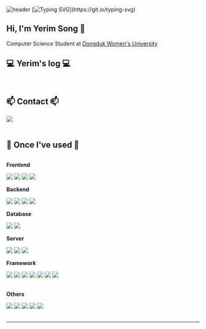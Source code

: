 <!--
**SongYerim/SongYerim** is a ✨ _special_ ✨ repository because its `README.md` (this file) appears on your GitHub profile.

Here are some ideas to get you started:

- 🔭 I’m currently working on ...
- 🌱 I’m currently learning ...
- 👯 I’m looking to collaborate on ...
- 🤔 I’m looking for help with ...
- 💬 Ask me about ...
- 📫 How to reach me: ...
- 😄 Pronouns: ...
- ⚡ Fun fact: ...
-->

![header](https://capsule-render.vercel.app/api?type=waving&color=FFE6E6&text=&animation=twinkling&height=80)
[![Typing SVG](https://readme-typing-svg.demolab.com?font=Alkatra&weight=500&size=45&duration=3500&pause=3&color=E1AFD1&center=false&vCenter=false&multiline=true&repeat=true&width=1000&height=100&lines=Welcome+to+Yerim's+GitHub!)](https://git.io/typing-svg)

<div align="left">

## Hi, I'm Yerim Song 👋
Computer Science Student at <a href="https://www.dongduk.ac.kr/kor/main.do">Dongduk Women's University</a>
<br>

## 💻 Yerim's log 💻
<div style="display:flex; flex-direction:row;">
<!--     <a href="https://www.notion.so/42372c09021d4c9b8f319c68af32cd03?pvs=4">
        <img src="https://img.shields.io/badge/Notion-000000?style=for-the-badge&logo=Notion&logoColor=white"> 
    </a> -->
</div>
<br>
    
## 📫 Contact 📫
<div style="display:flex; flex-direction:row;">
    <a href="mailto:yerim0307@gmail.com">
        <img src="https://img.shields.io/badge/yerim0307@gmail.com-EA4335?style=for-the-badge&logo=Gmail&logoColor=white"> 
    </a>
</div>
<br>

## 🔨 Once I've used 🔨
<div style="display:flex; flex-direction:column; align-items:flex-start;">
     <!-- Frontend -->
    <p><strong>Frontend</strong></p>
    <div>
        <img src="https://img.shields.io/badge/html5-E34F26?style=for-the-badge&logo=html5&logoColor=white"> 
        <img src="https://img.shields.io/badge/css-1572B6?style=for-the-badge&logo=css3&logoColor=white"> 
        <img src="https://img.shields.io/badge/javascript-F7DF1E?style=for-the-badge&logo=javascript&logoColor=black"> 
        <img src="https://img.shields.io/badge/bootstrap-7952B3?style=for-the-badge&logo=bootstrap&logoColor=white">
    </div>
    <!-- Backend -->
    <p><strong>Backend</strong></p>
    <div>
        <img src="https://img.shields.io/badge/Java-007396?style=for-the-badge&logo=Java&logoColor=white"> 
        <img src="https://img.shields.io/badge/Spring-6DB33F?style=for-the-badge&logo=spring&logoColor=white">
        <img src="https://img.shields.io/badge/Spring Boot-6DB33F?style=for-the-badge&logo=spring boot&logoColor=white">
        <img src="https://img.shields.io/badge/Django-092E20?style=for-the-badge&logo=Django&logoColor=white"> 
    </div>
    <!-- Database -->
    <p><strong>Database</strong></p>
    <div>
        <img src="https://img.shields.io/badge/oracle-F80000?style=for-the-badge&logo=oracle&logoColor=white"> 
        <img src="https://img.shields.io/badge/mysql-4479A1?style=for-the-badge&logo=mysql&logoColor=white">
    </div>
    <!-- Server -->
    <p><strong>Server</strong></p>
    <div>
        <img src="https://img.shields.io/badge/linux-FCC624?style=for-the-badge&logo=linux&logoColor=black"> 
        <img src="https://img.shields.io/badge/ubuntu-E95420?style=for-the-badge&logo=ubuntu&logoColor=black"> 
        <img src="https://img.shields.io/badge/apache tomcat-F8DC75?style=for-the-badge&logo=apachetomcat&logoColor=black">
    </div>
    <!-- Framework -->
    <p><strong>Framework</strong></p>
    <div>
        <img src="https://img.shields.io/badge/visual studio-5C2D91?style=for-the-badge&logo=visualstudio&logoColor=white">
        <img src="https://img.shields.io/badge/visualstudio code-007ACC?style=for-the-badge&logo=visualstudiocode&logoColor=white">
        <img src="https://img.shields.io/badge/eclipse ide-2C2255?style=for-the-badge&logo=eclipseide&logoColor=white"> 
        <img src="https://img.shields.io/badge/Andoid Studio-3DDC84?style=for-the-badge&logo=android studio&logoColor=white">
        <img src="https://img.shields.io/badge/IntelliJ Idea-000000?style=for-the-badge&logo=intellijidea&logoColor=white">
        <img src="https://img.shields.io/badge/vmware-607078?style=for-the-badge&logo=vmware&logoColor=white">
        <img src="https://img.shields.io/badge/googlecolab-F9AB00?style=for-the-badge&logo=googlecolab&logoColor=white">
    </div><br>
        <!-- Others -->
    <p><strong>Others</strong></p>
    <div>
        <img src="https://img.shields.io/badge/C-A8B9CC?style=for-the-badge&logo=C&logoColor=white">
        <img src="https://img.shields.io/badge/Kotlin-7F52FF?style=for-the-badge&logo=kotlin&logoColor=white">
        <img src="https://img.shields.io/badge/python-3776AB?style=for-the-badge&logo=python&logoColor=white">
        <img src="https://img.shields.io/badge/lua-2C2D72?style=for-the-badge&logo=lua&logoColor=white">
        <img src="https://img.shields.io/badge/figma-F24E1E?style=for-the-badge&logo=figma&logoColor=white">
    </div><br>
</div>    

-------
<br>

</div>
